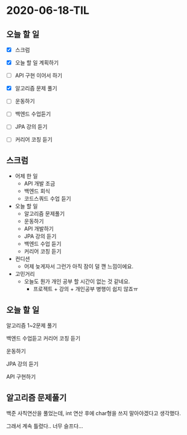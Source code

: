 # 2020-06-18-TIL

## 오늘 할 일

- [x] 스크럼

- [x] 오늘 할 일 계획하기

- [ ] API 구현 이어서 하기
- [x] 알고리즘 문제 풀기
- [ ] 운동하기
- [ ] 백엔드 수업듣기
- [ ] JPA 강의 듣기

- [ ] 커리어 코칭 듣기

## 스크럼

- 어제 한 일
    - API 개발 조금
    - 백엔드 회식
    - 코드스쿼드 수업 듣기
- 오늘 할 일
    - 알고리즘 문제풀기
    - 운동하기
    - API 개발하기
    - JPA 강의 듣기
    - 백엔드 수업 듣기
    - 커리어 코칭 듣기
- 컨디션
    - 어제 늦게자서 그런가 아직 잠이 덜 깬 느낌이에요.
- 고민거리
    - 오늘도 뭔가 개인 공부 할 시간이 없는 것 같네요.
        - 프로젝트 + 강의 + 개인공부 병행이 쉽지 않죠ㅠ

## 오늘 할 일

알고리즘 1~2문제 풀기

백엔드 수업듣고 커리어 코칭 듣기

운동하기

JPA 강의 듣기

API 구현하기

## 알고리즘 문제풀기

백준 사칙연산을 풀었는데, int 연산 후에 char형을 쓰지 말아야겠다고 생각했다.

그래서 계속 틀렸다.. 너무 슬프다...

